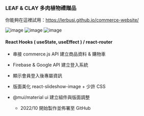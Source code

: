 ### LEAF & CLAY 多肉植物禮贈品

你能夠在這裡試用：https://lerbusi.github.io/commerce-website/

![image](https://user-images.githubusercontent.com/108831232/195876218-8e9e6a6e-42e3-4a79-bccf-abd9dd97b66c.png)
![image](https://user-images.githubusercontent.com/108831232/195876778-7ef2cbe5-6e12-4177-bc51-4c036574efe3.png)
![image](https://user-images.githubusercontent.com/108831232/195876815-29ca8897-3b5b-40ef-bf39-8d9801c61474.png)

#### React Hooks ( useState, useEffect ) / react-router

- 串接 commerce.js API 建立商品資料 & 購物車
- Firebase & Google API 建立登入系統
- 顯示會員登入後專屬資訊
- 版面美化 react-slideshow-image + 少許 CSS
- @mui/material ui 建立組件與版面調整

  - 2022/10 開始製作並佈署至 GitHub
